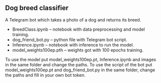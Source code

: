 ## Dog breed classifier

A Telegram bot which takes a photo of a dog and returns its breed.

* BreedClass.ipynb – notebook with data preprocessing and model training.
* dog_friend_bot.py – python file with Telegram bot script.
* Inference.ipynb – notebook with inference to run the model.
* model_weights100ep.pth – weights got with 100 epochs training.

To use the model put model_weights100ep.pt, Inference.ipynb and images in the same folder and change the paths.
To use the script of the bot put model_weights100ep.pt and dog_friend_bot.py in the same folder, change the paths and fill in your own bot token.

